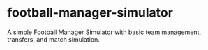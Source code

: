 # football-manager-simulator
A simple Football Manager Simulator with basic team management, transfers, and match simulation.

